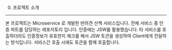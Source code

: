 0. 프로젝트 소개
---------------------------------------------------
본 프로젝트는 Microservice 로 개발한 반려견 산책 서비스입니다.
전체 서비스 중 인증 파트를 담당하는 레포지토리 입니다.
인증에는 JSW를 활용했습니다. 
타 서비스를 호출하더라도 인증정보가 유효한지 체크를 해서 JSW 토큰을 생성하여 Client에게 전달하는 방식입니다. 
서비스간 호출 시에도 토큰을 함께 호출합니다. 
